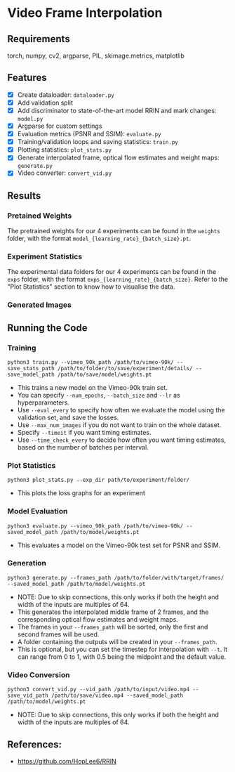 # Video Frame Interpolation
## Requirements
torch, numpy, cv2, argparse, PIL, skimage.metrics, matplotlib

## Features
- [X] Create dataloader: `dataloader.py`
- [X] Add validation split
- [X] Add discriminator to state-of-the-art model RRIN and mark changes: `model.py`
- [X] Argparse for custom settings
- [X] Evaluation metrics (PSNR and SSIM): `evaluate.py`
- [X] Training/validation loops and saving statistics: `train.py`
- [X] Plotting statistics: `plot_stats.py`
- [X] Generate interpolated frame, optical flow estimates and weight maps: `generate.py`
- [X] Video converter: `convert_vid.py`

## Results
### Pretained Weights
The pretrained weights for our 4 experiments can be found in the `weights` folder, with the format `model_{learning_rate}_{batch_size}.pt`.

### Experiment Statistics
The experimental data folders for our 4 experiments can be found in the `exps` folder, with the format `exps_{learning_rate}_{batch_size}`. Refer to the "Plot Statistics" section to know how to visualise the data.

### Generated Images



## Running the Code
### Training
`python3 train.py --vimeo_90k_path /path/to/vimeo-90k/ --save_stats_path /path/to/folder/to/save/experiment/details/ --save_model_path /path/to/save/model/weights.pt`

- This trains a new model on the Vimeo-90k train set.
- You can specify `--num_epochs`, `--batch_size` and `--lr` as hyperparameters.
- Use `--eval_every` to specify how often we evaluate the model using the validation set, and save the losses.
- Use `--max_num_images` if you do not want to train on the whole dataset.
- Specify `--timeit` if you want timing estimates.
- Use `--time_check_every` to decide how often you want timing estimates, based on the number of batches per interval.

### Plot Statistics
`python3 plot_stats.py --exp_dir path/to/experiment/folder/`

- This plots the loss graphs for an experiment

### Model Evaluation
`python3 evaluate.py --vimeo_90k_path /path/to/vimeo-90k/ --saved_model_path /path/to/model/weights.pt`

- This evaluates a model on the Vimeo-90k test set for PSNR and SSIM.

### Generation
`python3 generate.py --frames_path /path/to/folder/with/target/frames/ --saved_model_path /path/to/model/weights.pt`

- NOTE: Due to skip connections, this only works if both the height and width of the inputs are multiples of 64.
- This generates the interpolated middle frame of 2 frames, and the corresponding optical flow estimates and weight maps.
- The frames in your `--frames_path` will be sorted, only the first and second frames will be used.
- A folder containing the outputs will be created in your `--frames_path`.
- This is optional, but you can set the timestep for interpolation with `--t`. It can range from 0 to 1, with 0.5 being the midpoint and the default value.

### Video Conversion
`python3 convert_vid.py --vid_path /path/to/input/video.mp4 --save_vid_path /path/to/save/video.mp4 --saved_model_path /path/to/model/weights.pt`

- NOTE: Due to skip connections, this only works if both the height and width of the inputs are multiples of 64.


## References:
- https://github.com/HopLee6/RRIN